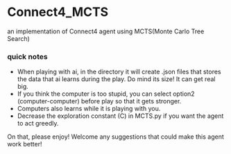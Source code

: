 # Connect4_MCTS

an implementation of Connect4 agent using MCTS(Monte Carlo Tree Search)


### quick notes

* When playing with ai, in the directory it will create .json files that stores the data that ai learns during the play. Do mind its size! It can get real big.
* If you think the computer is too stupid, you can select option2 (computer-computer) before play so that it gets stronger.
* Computers also learns while it is playing with you.
* Decrease the exploration constant (C) in MCTS.py if you want the agent to act greedly.

On that, please enjoy! Welcome any suggestions that could make this agent work better!

